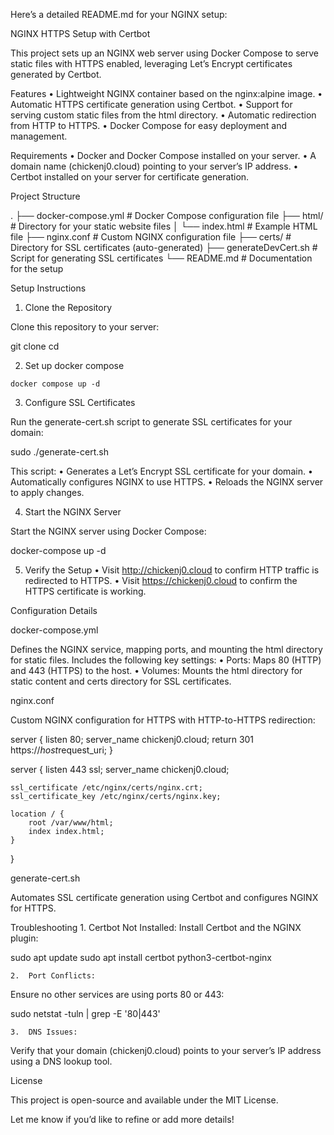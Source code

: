 Here’s a detailed README.md for your NGINX setup:

NGINX HTTPS Setup with Certbot

This project sets up an NGINX web server using Docker Compose to serve static files with HTTPS enabled, leveraging Let’s Encrypt certificates generated by Certbot.

Features
	•	Lightweight NGINX container based on the nginx:alpine image.
	•	Automatic HTTPS certificate generation using Certbot.
	•	Support for serving custom static files from the html directory.
	•	Automatic redirection from HTTP to HTTPS.
	•	Docker Compose for easy deployment and management.

Requirements
	•	Docker and Docker Compose installed on your server.
	•	A domain name (chickenj0.cloud) pointing to your server’s IP address.
	•	Certbot installed on your server for certificate generation.

Project Structure

.
├── docker-compose.yml         # Docker Compose configuration file
├── html/                      # Directory for your static website files
│   └── index.html             # Example HTML file
├── nginx.conf                 # Custom NGINX configuration file
├── certs/                     # Directory for SSL certificates (auto-generated)
├── generateDevCert.sh           # Script for generating SSL certificates
└── README.md                  # Documentation for the setup

Setup Instructions

1. Clone the Repository

Clone this repository to your server:

git clone <repository-url>
cd <repository-directory>

2. Set up docker compose 

```
docker compose up -d
```

3. Configure SSL Certificates

Run the generate-cert.sh script to generate SSL certificates for your domain:

sudo ./generate-cert.sh

This script:
	•	Generates a Let’s Encrypt SSL certificate for your domain.
	•	Automatically configures NGINX to use HTTPS.
	•	Reloads the NGINX server to apply changes.

4. Start the NGINX Server

Start the NGINX server using Docker Compose:

docker-compose up -d

5. Verify the Setup
	•	Visit http://chickenj0.cloud to confirm HTTP traffic is redirected to HTTPS.
	•	Visit https://chickenj0.cloud to confirm the HTTPS certificate is working.

Configuration Details

docker-compose.yml

Defines the NGINX service, mapping ports, and mounting the html directory for static files. Includes the following key settings:
	•	Ports: Maps 80 (HTTP) and 443 (HTTPS) to the host.
	•	Volumes: Mounts the html directory for static content and certs directory for SSL certificates.

nginx.conf

Custom NGINX configuration for HTTPS with HTTP-to-HTTPS redirection:

server {
    listen 80;
    server_name chickenj0.cloud;
    return 301 https://$host$request_uri;
}

server {
    listen 443 ssl;
    server_name chickenj0.cloud;

    ssl_certificate /etc/nginx/certs/nginx.crt;
    ssl_certificate_key /etc/nginx/certs/nginx.key;

    location / {
        root /var/www/html;
        index index.html;
    }
}

generate-cert.sh

Automates SSL certificate generation using Certbot and configures NGINX for HTTPS.

Troubleshooting
	1.	Certbot Not Installed:
Install Certbot and the NGINX plugin:

sudo apt update
sudo apt install certbot python3-certbot-nginx


	2.	Port Conflicts:
Ensure no other services are using ports 80 or 443:

sudo netstat -tuln | grep -E '80|443'


	3.	DNS Issues:
Verify that your domain (chickenj0.cloud) points to your server’s IP address using a DNS lookup tool.

License

This project is open-source and available under the MIT License.

Let me know if you’d like to refine or add more details!